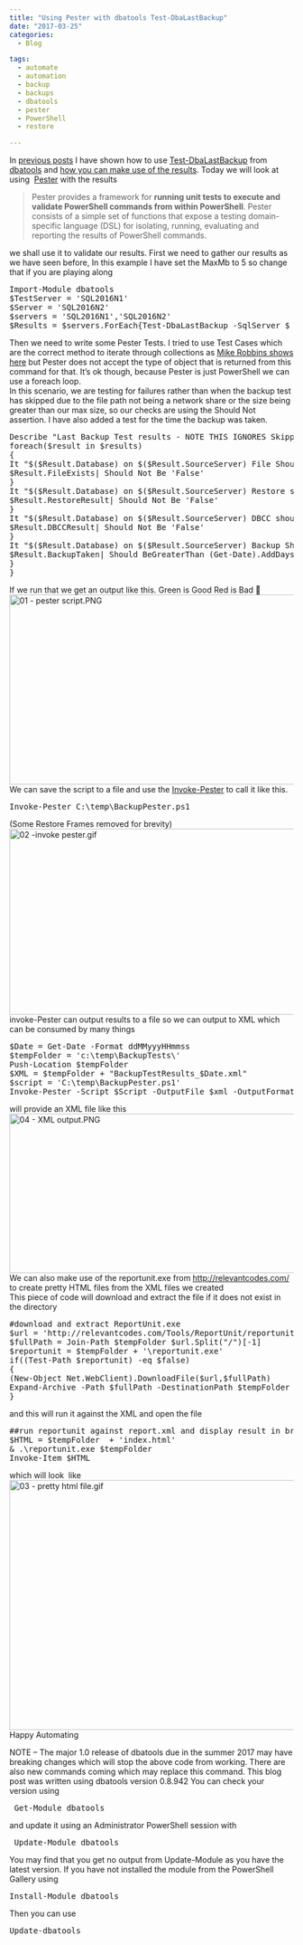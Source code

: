 ```yaml
---
title: "Using Pester with dbatools Test-DbaLastBackup"
date: "2017-03-25" 
categories:
  - Blog

tags:
  - automate
  - automation
  - backup
  - backups
  - dbatools
  - pester
  - PowerShell
  - restore

---
```

<P>In <A href="https://blog.robsewell.com/testing-your-sql-server-backups-the-easy-way-with-powershell-dbatools/">previous posts</A> I have shown how to use <A href="https://dbatools.io/functions/test-dbalastbackup/" target=_blank>Test-DbaLastBackup</A> from <A href="https://dbatools.io" target=_blank>dbatools</A> and <A href="https://blog.robsewell.com/taking-dbatools-test-dbalastbackup-a-little-further/" target=_blank>how you can make use of the results</A>. Today we will look at using &nbsp;<A href="https://github.com/pester/Pester" target=_blank>Pester</A>&nbsp;with the results</P>
<BLOCKQUOTE>
<P>Pester provides a framework for <STRONG>running unit tests to execute and validate PowerShell commands from within PowerShell</STRONG>. Pester consists of a simple set of functions that expose a testing domain-specific language (DSL) for isolating, running, evaluating and reporting the results of PowerShell commands.</P></BLOCKQUOTE>
<P>we shall use it to validate our results. First we need to gather our results as we have seen before, In this example I have set the MaxMb to 5 so change that if you are playing along</P><PRE class="lang:ps decode:true">Import-Module dbatools
$TestServer = 'SQL2016N1'
$Server = 'SQL2016N2'
$servers = 'SQL2016N1','SQL2016N2'
$Results = $servers.ForEach{Test-DbaLastBackup -SqlServer $_ -Destination $TestServer -MaxMB 5}</PRE>
<DIV></DIV>
<DIV>Then we need to write some Pester Tests. I tried to use Test Cases which are the correct method to iterate through collections as <A href="http://mikefrobbins.com/2016/12/09/loop-through-a-collection-of-items-with-the-pester-testcases-parameter-instead-of-using-a-foreach-loop/" target=_blank>Mike Robbins shows here</A>&nbsp;but Pester does not accept the type of object that is returned from this command for that. It’s ok though, because Pester is just PowerShell we can use a foreach loop.</DIV>
<DIV></DIV>
<DIV>In this scenario, we are testing&nbsp;for failures rather than when the backup test has skipped due to the file path not being a network share or&nbsp;the size being greater than our max size, so our checks are using the Should Not assertion. I have also added a test for the time the backup was taken.</DIV>
<DIV></DIV>
<DIV><PRE class="lang:ps decode:true">Describe "Last Backup Test results - NOTE THIS IGNORES Skipped restores,DBCC and BackupFiles" {
foreach($result in $results)
{
It "$($Result.Database) on $($Result.SourceServer) File Should Exist" {
$Result.FileExists| Should Not Be 'False'
}
It "$($Result.Database) on $($Result.SourceServer) Restore should be Success" {
$Result.RestoreResult| Should Not Be 'False'
}
It "$($Result.Database) on $($Result.SourceServer) DBCC should be Success" {
$Result.DBCCResult| Should Not Be 'False'
}
It "$($Result.Database) on $($Result.SourceServer) Backup Should be less than a week old" {
$Result.BackupTaken| Should BeGreaterThan (Get-Date).AddDays(-7)
}
}</PRE></DIV>
<DIV></DIV>
<DIV>If we run that we get an output like this. Green is Good Red is Bad 🙂</DIV>
<DIV></DIV>
<DIV><IMG class="alignnone size-full wp-image-4102" alt="01 - pester script.PNG" src="https://blog.robsewell.com/assets/uploads/2017/03/01-pester-script.png?resize=630%2C336&amp;ssl=1" width=630 height=336 data-recalc-dims="1" loading="lazy" data-large-file="https://blog.robsewell.com/assets/uploads/2017/03/01-pester-script.png?fit=630%2C336&amp;ssl=1" data-medium-file="https://blog.robsewell.com/assets/uploads/2017/03/01-pester-script.png?fit=300%2C160&amp;ssl=1" data-image-description="" data-image-title="01 – pester script" data-image-meta='{"aperture":"0","credit":"","camera":"","caption":"","created_timestamp":"0","copyright":"","focal_length":"0","iso":"0","shutter_speed":"0","title":"","orientation":"0"}' data-comments-opened="1" data-orig-size="898,479" data-orig-file="https://blog.robsewell.com/assets/uploads/2017/03/01-pester-script.png?fit=898%2C479&amp;ssl=1" data-permalink="https://blog.robsewell.com/using-pester-with-dbatools-test-dbalastbackup/01-pester-script/#main" data-attachment-id="4102"></DIV>
<DIV></DIV>
<DIV>We can save the script to a file and use the <A href="https://github.com/pester/Pester/wiki/Invoke-Pester" target=_blank>Invoke-Pester</A> to call it like this.</DIV>
<DIV></DIV>
<DIV><PRE class="lang:ps decode:true">Invoke-Pester C:\temp\BackupPester.ps1</PRE></DIV>
<DIV></DIV>
<DIV>(Some Restore Frames removed for brevity)</DIV>
<DIV></DIV>
<DIV><IMG class="alignnone size-full wp-image-4109" alt="02 -invoke pester.gif" src="https://blog.robsewell.com/assets/uploads/2017/03/02-invoke-pester.gif?resize=630%2C329&amp;ssl=1" width=630 height=329 data-recalc-dims="1" loading="lazy" data-large-file="https://blog.robsewell.com/assets/uploads/2017/03/02-invoke-pester.gif?fit=630%2C329&amp;ssl=1" data-medium-file="https://blog.robsewell.com/assets/uploads/2017/03/02-invoke-pester.gif?fit=300%2C156&amp;ssl=1" data-image-description="" data-image-title="02 -invoke pester" data-image-meta='{"aperture":"0","credit":"","camera":"","caption":"","created_timestamp":"0","copyright":"","focal_length":"0","iso":"0","shutter_speed":"0","title":"","orientation":"0"}' data-comments-opened="1" data-orig-size="1400,730" data-orig-file="https://blog.robsewell.com/assets/uploads/2017/03/02-invoke-pester.gif?fit=1400%2C730&amp;ssl=1" data-permalink="https://blog.robsewell.com/using-pester-with-dbatools-test-dbalastbackup/02-invoke-pester/#main" data-attachment-id="4109"></DIV>
<DIV></DIV>
<DIV>invoke-Pester can output results to a file so we can output to XML which can be consumed by many things</DIV>
<DIV></DIV>
<DIV>
<DIV><PRE class="lang:ps decode:true">$Date = Get-Date -Format ddMMyyyHHmmss
$tempFolder = 'c:\temp\BackupTests\'
Push-Location $tempFolder
$XML = $tempFolder + "BackupTestResults_$Date.xml"
$script = 'C:\temp\BackupPester.ps1'
Invoke-Pester -Script $Script -OutputFile $xml -OutputFormat NUnitXml</PRE></DIV></DIV>
<DIV></DIV>
<DIV>will provide an XML file like this</DIV>
<DIV></DIV>
<DIV><IMG class="alignnone size-full wp-image-4116" alt="04 - XML output.PNG" src="https://blog.robsewell.com/assets/uploads/2017/03/04-xml-output.png?resize=630%2C282&amp;ssl=1" width=630 height=282 data-recalc-dims="1" loading="lazy" data-large-file="https://blog.robsewell.com/assets/uploads/2017/03/04-xml-output.png?fit=630%2C282&amp;ssl=1" data-medium-file="https://blog.robsewell.com/assets/uploads/2017/03/04-xml-output.png?fit=300%2C134&amp;ssl=1" data-image-description="" data-image-title="04 – XML output" data-image-meta='{"aperture":"0","credit":"","camera":"","caption":"","created_timestamp":"0","copyright":"","focal_length":"0","iso":"0","shutter_speed":"0","title":"","orientation":"0"}' data-comments-opened="1" data-orig-size="1602,716" data-orig-file="https://blog.robsewell.com/assets/uploads/2017/03/04-xml-output.png?fit=1602%2C716&amp;ssl=1" data-permalink="https://blog.robsewell.com/using-pester-with-dbatools-test-dbalastbackup/04-xml-output/#main" data-attachment-id="4116"></DIV>
<DIV></DIV>
<DIV>We can also make use of the reportunit.exe from <A href="http://relevantcodes.com/" target=_blank>http://relevantcodes.com/</A> to create pretty HTML files from the XML files we created</DIV>
<DIV></DIV>
<DIV>This piece of code will download and extract the file if it does not exist in the directory</DIV>
<DIV></DIV>
<DIV>
<DIV>
<DIV><PRE class="lang:ps decode:true">#download and extract ReportUnit.exe
$url = 'http://relevantcodes.com/Tools/ReportUnit/reportunit-1.2.zip'
$fullPath = Join-Path $tempFolder $url.Split("/")[-1]
$reportunit = $tempFolder + '\reportunit.exe'
if((Test-Path $reportunit) -eq $false)
{
(New-Object Net.WebClient).DownloadFile($url,$fullPath)
Expand-Archive -Path $fullPath -DestinationPath $tempFolder
}</PRE></DIV>
<DIV></DIV></DIV>
<DIV>and this will run it against the XML and open the file</DIV></DIV>
<DIV></DIV>
<DIV><PRE class="lang:ps decode:true">##run reportunit against report.xml and display result in browser
$HTML = $tempFolder&nbsp; + 'index.html'
&amp; .\reportunit.exe $tempFolder
Invoke-Item $HTML</PRE></DIV>
<DIV></DIV>
<DIV>which will look&nbsp; like</DIV>
<DIV></DIV>
<DIV><IMG class="alignnone size-full wp-image-4125" alt="03 - pretty html file.gif" src="https://blog.robsewell.com/assets/uploads/2017/03/03-pretty-html-file.gif?resize=630%2C442&amp;ssl=1" width=630 height=442 data-recalc-dims="1" loading="lazy" data-large-file="https://blog.robsewell.com/assets/uploads/2017/03/03-pretty-html-file.gif?fit=630%2C442&amp;ssl=1" data-medium-file="https://blog.robsewell.com/assets/uploads/2017/03/03-pretty-html-file.gif?fit=300%2C210&amp;ssl=1" data-image-description="" data-image-title="03 – pretty html file" data-image-meta='{"aperture":"0","credit":"","camera":"","caption":"","created_timestamp":"0","copyright":"","focal_length":"0","iso":"0","shutter_speed":"0","title":"","orientation":"0"}' data-comments-opened="1" data-orig-size="1126,790" data-orig-file="https://blog.robsewell.com/assets/uploads/2017/03/03-pretty-html-file.gif?fit=1126%2C790&amp;ssl=1" data-permalink="https://blog.robsewell.com/using-pester-with-dbatools-test-dbalastbackup/03-pretty-html-file/#main" data-attachment-id="4125"></DIV>
<DIV></DIV>
<DIV></DIV>
<DIV>Happy Automating</DIV>
<DIV></DIV>
<DIV></DIV>
<DIV></DIV>
<DIV>
<P>NOTE – The major 1.0 release of dbatools due in the summer 2017 may have breaking changes which will stop the above code from working. There are also new commands coming which may replace this command. This blog post was written using dbatools version 0.8.942 You can check your version using</P><PRE class="lang:ps decode:true"> Get-Module dbatools</PRE>
<P>and update it using an Administrator PowerShell session with</P><PRE class="lang:ps decode:true"> Update-Module dbatools</PRE>
<P>You may find that you get no output from Update-Module as you have the latest version. If&nbsp;you have not installed the&nbsp;module from the PowerShell Gallery using</P><PRE class="lang:ps decode:true">Install-Module dbatools</PRE>
<P>Then you can use</P><PRE class="lang:ps decode:true">Update-dbatools</PRE></DIV>
<DIV></DIV>

